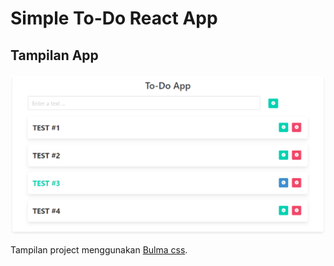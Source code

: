 # Simple To-Do React App

## Tampilan App

![Tampilan Front-end To-do app](/assets/awal.png)

Tampilan project menggunakan [Bulma css](https://github.com/jgthms/bulma).
